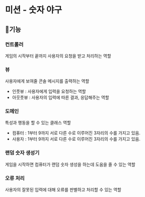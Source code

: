 # 미션 - 숫자 야구

## 🚀기능

### 컨트롤러

게임의 시작부터 끝까지 사용자의 요청을 받고 처리하는 역할

### 뷰

사용자에게 보여줄 콘솔 메시지를 출력하는 역할

- 인풋뷰 : 사용자에게 입력을 요청하는 역할
- 아웃풋뷰 : 사용자의 입력에 따른 결과, 응답해주는 역할

### 도메인

특성과 행동을 할 수 있는 클래스 역할

- 컴퓨터 : 1부터 9까지 서로 다른 수로 이루어진 3자리의 수를 가지고 있음.
- 사용자 : 1부터 9까지 서로 다른 수로 이루어진 3자리의 수를 가지고 있음.

### 랜덤 숫자 생성기

게임을 시작하면 컴퓨터가 랜덤 숫자 생성을 하는데 도움을 줄 수 있는 역할

### 오류 처리

사용자의 잘못된 입력에 대해 오류를 판별하고 처리할 수 있는 역할
